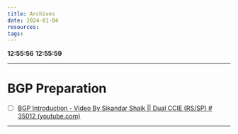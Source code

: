 ```yaml
---
title: Archives
date: 2024-01-04
resources: 
tags:
---
```


**12:55:56**
**12:55:59**

---
# BGP Preparation

- [ ] [BGP Introduction - Video By Sikandar Shaik || Dual CCIE (RS/SP) # 35012 (youtube.com)](https://www.youtube.com/watch?v=G0qDnqOKwOE&list=PLJqb_j53o7BiVPaFGQxEHhGx-ximMukwH)

---

